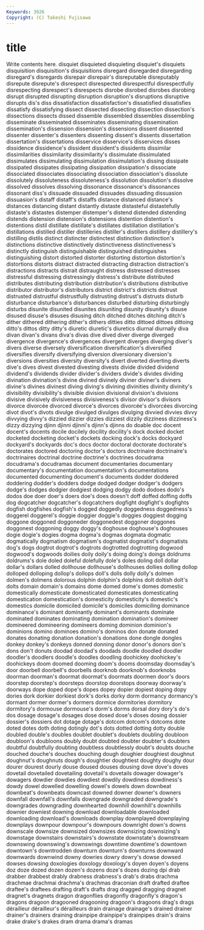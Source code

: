 ```yaml
---
Keywords: 3926 
Copyright: (C) Takeshi Fujisawa
---
```


# title

Write contents here.
 disquiet disquieted
disquieting disquiet's disquiets disquisition disquisition's disquisitions disregard disregarded disregarding disregard's
disregards disrepair disrepair's disreputable disreputably disrepute disrepute's disrespect disrespected disrespectful
disrespectfully disrespecting disrespect's disrespects disrobe disrobed disrobes disrobing disrupt disrupted
disrupting disruption disruption's disruptions disruptive disrupts dis's diss dissatisfaction dissatisfaction's
dissatisfied dissatisfies dissatisfy dissatisfying dissect dissected dissecting dissection dissection's dissections
dissects dissed dissemble dissembled dissembles dissembling disseminate disseminated disseminates disseminating
dissemination dissemination's dissension dissension's dissensions dissent dissented dissenter dissenter's dissenters
dissenting dissent's dissents dissertation dissertation's dissertations disservice disservice's disservices disses
dissidence dissidence's dissident dissident's dissidents dissimilar dissimilarities dissimilarity dissimilarity's dissimulate
dissimulated dissimulates dissimulating dissimulation dissimulation's dissing dissipate dissipated dissipates dissipating
dissipation dissipation's dissociate dissociated dissociates dissociating dissociation dissociation's dissolute dissolutely
dissoluteness dissoluteness's dissolution dissolution's dissolve dissolved dissolves dissolving dissonance dissonance's
dissonances dissonant diss's dissuade dissuaded dissuades dissuading dissuasion dissuasion's distaff
distaff's distaffs distance distanced distance's distances distancing distant distantly distaste
distasteful distastefully distaste's distastes distemper distemper's distend distended distending distends
distension distension's distensions distention distention's distentions distil distillate distillate's distillates
distillation distillation's distillations distilled distiller distilleries distiller's distillers distillery distillery's
distilling distils distinct distincter distinctest distinction distinction's distinctions distinctive distinctively
distinctiveness distinctiveness's distinctly distinguish distinguishable distinguished distinguishes distinguishing distort distorted
distorter distorting distortion distortion's distortions distorts distract distracted distracting distraction
distraction's distractions distracts distrait distraught distress distressed distresses distressful distressing
distressingly distress's distribute distributed distributes distributing distribution distribution's distributions distributive
distributor distributor's distributors district district's districts distrust distrusted distrustful distrustfully
distrusting distrust's distrusts disturb disturbance disturbance's disturbances disturbed disturbing disturbingly
disturbs disunite disunited disunites disuniting disunity disunity's disuse disused disuse's
disuses disusing ditch ditched ditches ditching ditch's dither dithered dithering
dither's dithers ditties ditto dittoed dittoes dittoing ditto's dittos ditty
ditty's diuretic diuretic's diuretics diurnal diurnally diva divan divan's divans
diva's divas dive dived diver diverge diverged divergence divergence's divergences
divergent diverges diverging diver's divers diverse diversely diversification diversification's diversified
diversifies diversify diversifying diversion diversionary diversion's diversions diversities diversity diversity's
divert diverted diverting diverts dive's dives divest divested divesting divests
divide divided dividend dividend's dividends divider divider's dividers divide's divides
dividing divination divination's divine divined divinely diviner diviner's diviners divine's
divines divinest diving diving's divining divinities divinity divinity's divisibility divisibility's
divisible division divisional division's divisions divisive divisively divisiveness divisiveness's divisor
divisor's divisors divorce divorcée divorced divorce's divorces divorcée's divorcées divorcing
divot divot's divots divulge divulged divulges divulging divvied divvies divvy
divvying divvy's dizzied dizzier dizzies dizziest dizzily dizziness dizziness's dizzy
dizzying djinn djinni djinni's djinn's djinns do doable doc docent
docent's docents docile docilely docility docility's dock docked docket docketed
docketing docket's dockets docking dock's docks dockyard dockyard's dockyards doc's
docs doctor doctoral doctorate doctorate's doctorates doctored doctoring doctor's doctors
doctrinaire doctrinaire's doctrinaires doctrinal doctrine doctrine's doctrines docudrama docudrama's docudramas
document documentaries documentary documentary's documentation documentation's documentations documented documenting document's
documents dodder doddered doddering dodder's dodders dodge dodged dodger dodger's
dodgers dodge's dodges dodgier dodgiest dodging dodgy dodo dodoes dodo's
dodos doe doer doer's doers doe's does doesn't doff doffed
doffing doffs dog dogcatcher dogcatcher's dogcatchers dogfight dogfight's dogfights dogfish
dogfishes dogfish's dogged doggedly doggedness doggedness's doggerel doggerel's doggie doggier
doggie's doggies doggiest dogging doggone doggoned doggoneder doggonedest doggoner doggones
doggonest doggoning doggy doggy's doghouse doghouse's doghouses dogie dogie's dogies
dogma dogma's dogmas dogmata dogmatic dogmatically dogmatism dogmatism's dogmatist dogmatist's
dogmatists dog's dogs dogtrot dogtrot's dogtrots dogtrotted dogtrotting dogwood dogwood's
dogwoods doilies doily doily's doing doing's doings doldrums doldrums's dole
doled doleful dolefully dole's doles doling doll dollar dollar's dollars
dolled dollhouse dollhouse's dollhouses dollies dolling dollop dolloped dolloping dollop's
dollops doll's dolls dolly dolly's dolmen dolmen's dolmens dolorous dolphin
dolphin's dolphins dolt doltish dolt's dolts domain domain's domains dome
domed dome's domes domestic domestically domesticate domesticated domesticates domesticating domestication
domestication's domesticity domesticity's domestic's domestics domicile domiciled domicile's domiciles domiciling
dominance dominance's dominant dominantly dominant's dominants dominate dominated dominates dominating
domination domination's domineer domineered domineering domineers doming dominion dominion's dominions
domino dominoes domino's dominos don donate donated donates donating donation
donation's donations done dongle dongles donkey donkey's donkeys donned donning
donor donor's donors don's dons don't donuts doodad doodad's doodads
doodle doodled doodler doodler's doodlers doodle's doodles doodling doohickey doohickey's
doohickeys doom doomed dooming doom's dooms doomsday doomsday's door doorbell
doorbell's doorbells doorknob doorknob's doorknobs doorman doorman's doormat doormat's doormats
doormen door's doors doorstep doorstep's doorsteps doorstop doorstops doorway doorway's
doorways dope doped dope's dopes dopey dopier dopiest doping dopy
dories dork dorkier dorkiest dork's dorks dorky dorm dormancy dormancy's
dormant dormer dormer's dormers dormice dormitories dormitory dormitory's dormouse dormouse's
dorm's dorms dorsal dory dory's do's dos dosage dosage's dosages
dose dosed dose's doses dosing dossier dossier's dossiers dot dotage
dotage's dotcom dotcom's dotcoms dote doted dotes doth doting dotingly
dot's dots dotted dotting dotty double doubled double's doubles doublet
doublet's doublets doubling doubloon doubloon's doubloons doubly doubt doubted doubter
doubter's doubters doubtful doubtfully doubting doubtless doubtlessly doubt's doubts douche
douched douche's douches douching dough doughier doughiest doughnut doughnut's doughnuts
dough's doughtier doughtiest doughty doughy dour dourer dourest dourly douse
doused douses dousing dove dove's doves dovetail dovetailed dovetailing dovetail's
dovetails dowager dowager's dowagers dowdier dowdies dowdiest dowdily dowdiness dowdiness's
dowdy dowel dowelled dowelling dowel's dowels down downbeat downbeat's downbeats
downcast downed downer downer's downers downfall downfall's downfalls downgrade downgraded
downgrade's downgrades downgrading downhearted downhill downhill's downhills downier downiest downing
download downloadable downloaded downloading download's downloads downplay downplayed downplaying downplays
downpour downpour's downpours downright down's downs downscale downsize downsized downsizes
downsizing downsizing's downstage downstairs downstairs's downstate downstate's downstream downswing downswing's
downswings downtime downtime's downtown downtown's downtrodden downturn downturn's downturns downward
downwards downwind downy dowries dowry dowry's dowse dowsed dowses dowsing
doxologies doxology doxology's doyen doyen's doyens doz doze dozed dozen
dozen's dozens doze's dozes dozing dpi drab drabber drabbest drably
drabness drabness's drab's drabs drachma drachmae drachmai drachma's drachmas draconian
draft drafted draftee draftee's draftees drafting draft's drafts drag dragged
dragging dragnet dragnet's dragnets dragon dragonflies dragonfly dragonfly's dragon's dragons
dragoon dragooned dragooning dragoon's dragoons drag's drags dérailleur dérailleur's dérailleurs
drain drainage drainage's drained drainer drainer's drainers draining drainpipe drainpipe's
drainpipes drain's drains drake drake's drakes dram drama drama's dramas
